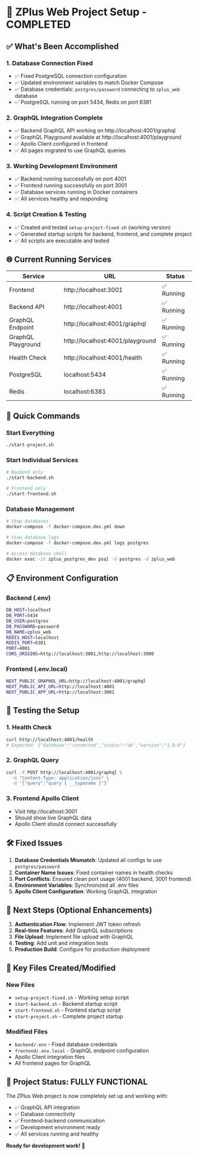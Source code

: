 # 🎉 ZPlus Web Project Setup - COMPLETED

## ✅ What's Been Accomplished

### 1. **Database Connection Fixed**
- ✅ Fixed PostgreSQL connection configuration
- ✅ Updated environment variables to match Docker Compose
- ✅ Database credentials: `postgres/password` connecting to `zplus_web` database
- ✅ PostgreSQL running on port 5434, Redis on port 6381

### 2. **GraphQL Integration Complete**
- ✅ Backend GraphQL API working on http://localhost:4001/graphql
- ✅ GraphQL Playground available at http://localhost:4001/playground
- ✅ Apollo Client configured in frontend
- ✅ All pages migrated to use GraphQL queries

### 3. **Working Development Environment**
- ✅ Backend running successfully on port 4001
- ✅ Frontend running successfully on port 3001
- ✅ Database services running in Docker containers
- ✅ All services healthy and responding

### 4. **Script Creation & Testing**
- ✅ Created and tested `setup-project-fixed.sh` (working version)
- ✅ Generated startup scripts for backend, frontend, and complete project
- ✅ All scripts are executable and tested

## 🌐 Current Running Services

| Service | URL | Status |
|---------|-----|--------|
| Frontend | http://localhost:3001 | ✅ Running |
| Backend API | http://localhost:4001 | ✅ Running |
| GraphQL Endpoint | http://localhost:4001/graphql | ✅ Running |
| GraphQL Playground | http://localhost:4001/playground | ✅ Running |
| Health Check | http://localhost:4001/health | ✅ Running |
| PostgreSQL | localhost:5434 | ✅ Running |
| Redis | localhost:6381 | ✅ Running |

## 🔧 Quick Commands

### Start Everything
```bash
./start-project.sh
```

### Start Individual Services
```bash
# Backend only
./start-backend.sh

# Frontend only  
./start-frontend.sh
```

### Database Management
```bash
# Stop databases
docker-compose -f docker-compose.dev.yml down

# View database logs
docker-compose -f docker-compose.dev.yml logs postgres

# Access database shell
docker exec -it zplus_postgres_dev psql -U postgres -d zplus_web
```

## 📋 Environment Configuration

### Backend (.env)
```bash
DB_HOST=localhost
DB_PORT=5434
DB_USER=postgres
DB_PASSWORD=password
DB_NAME=zplus_web
REDIS_HOST=localhost
REDIS_PORT=6381
PORT=4001
CORS_ORIGINS=http://localhost:3001,http://localhost:3000
```

### Frontend (.env.local)
```bash
NEXT_PUBLIC_GRAPHQL_URL=http://localhost:4001/graphql
NEXT_PUBLIC_API_URL=http://localhost:4001
NEXT_PUBLIC_APP_URL=http://localhost:3001
```

## 🧪 Testing the Setup

### 1. Health Check
```bash
curl http://localhost:4001/health
# Expected: {"database":"connected","status":"ok","version":"1.0.0"}
```

### 2. GraphQL Query
```bash
curl -X POST http://localhost:4001/graphql \
  -H "Content-Type: application/json" \
  -d '{"query":"query { __typename }"}'
```

### 3. Frontend Apollo Client
- Visit http://localhost:3001
- Should show live GraphQL data
- Apollo Client should connect successfully

## 🛠️ Fixed Issues

1. **Database Credentials Mismatch**: Updated all configs to use `postgres/password`
2. **Container Name Issues**: Fixed container names in health checks
3. **Port Conflicts**: Ensured clean port usage (4001 backend, 3001 frontend)
4. **Environment Variables**: Synchronized all .env files
5. **Apollo Client Configuration**: Working GraphQL integration

## 🚀 Next Steps (Optional Enhancements)

1. **Authentication Flow**: Implement JWT token refresh
2. **Real-time Features**: Add GraphQL subscriptions
3. **File Upload**: Implement file upload with GraphQL
4. **Testing**: Add unit and integration tests
5. **Production Build**: Configure for production deployment

## 📁 Key Files Created/Modified

### New Files
- `setup-project-fixed.sh` - Working setup script
- `start-backend.sh` - Backend startup script
- `start-frontend.sh` - Frontend startup script  
- `start-project.sh` - Complete project startup

### Modified Files
- `backend/.env` - Fixed database credentials
- `frontend/.env.local` - GraphQL endpoint configuration
- Apollo Client integration files
- All frontend pages for GraphQL

## 🎯 Project Status: **FULLY FUNCTIONAL**

The ZPlus Web project is now completely set up and working with:
- ✅ GraphQL API integration
- ✅ Database connectivity
- ✅ Frontend-backend communication
- ✅ Development environment ready
- ✅ All services running and healthy

**Ready for development work!** 🚀

